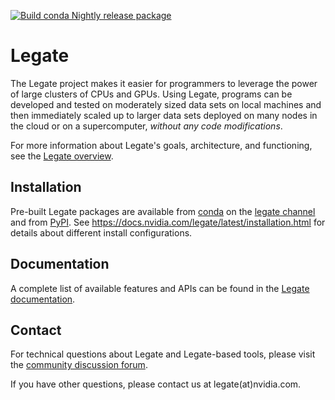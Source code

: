 <!--
SPDX-FileCopyrightText: Copyright (c) 2021-2025 NVIDIA CORPORATION & AFFILIATES. All rights reserved.
SPDX-License-Identifier: Apache-2.0
-->

[![Build conda Nightly release package](https://github.com/nv-legate/legate.internal/actions/workflows/ci-gh-nightly-release.yml/badge.svg?event=schedule)](https://github.com/nv-legate/legate.internal/actions/workflows/ci-gh-nightly-release.yml)

# Legate

The Legate project makes it easier for programmers to leverage the
power of large clusters of CPUs and GPUs. Using Legate, programs can be
developed and tested on moderately sized data sets on local machines and
then immediately scaled up to larger data sets deployed on many nodes in
the cloud or on a supercomputer, *without any code modifications*.

For more information about Legate's goals, architecture, and functioning,
see the [Legate overview](https://docs.nvidia.com/legate/latest/overview.html).

## Installation

Pre-built Legate packages are available from
[conda](https://docs.conda.io/projects/conda/en/latest/index.html) on the
[legate channel](https://anaconda.org/legate/legate) and from
[PyPI](https://pypi.org/project/legate/). See
https://docs.nvidia.com/legate/latest/installation.html for details about
different install configurations.

## Documentation

A complete list of available features and APIs can be found in the [Legate
documentation](https://docs.nvidia.com/legate/latest/).

## Contact

For technical questions about Legate and Legate-based tools, please visit the
[community discussion forum](https://github.com/nv-legate/discussion).

If you have other questions, please contact us at legate(at)nvidia.com.

